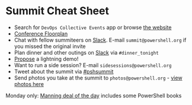 # Summit Cheat Sheet

* Search for `DevOps Collective Events` app or browse [the website](https://app.socio.events/MTQyNTM%3D/overview)
* [Conference Floorplan](https://user-images.githubusercontent.com/6377597/164999267-7b43aa56-2b77-46e5-8c06-8f90833c063f.png)
* Chat with fellow summiteers on [Slack](https://devops-summit.slack.com).  E-mail `summit@powershell.org` if you missed the original invite
* Plan dinner and other outings on [Slack](https://devops-summit.slack.com) via `#dinner_tonight`
* [Propose](https://forms.office.com/r/U31EXvLj1U) a lightning demo!
* Want to run a side session?  E-mail `sidesessions@powershell.org`
* Tweet about the summit via [#pshsummit](https://twitter.com/search?q=%23pshsummit)
* Send photos you take at the summit to `photos@powershell.org` - [view photos here](https://dropevent.com/pwshsummit2022)

Monday only: [Manning deal of the day](https://www.manning.com/dotd) includes some PowerShell books
